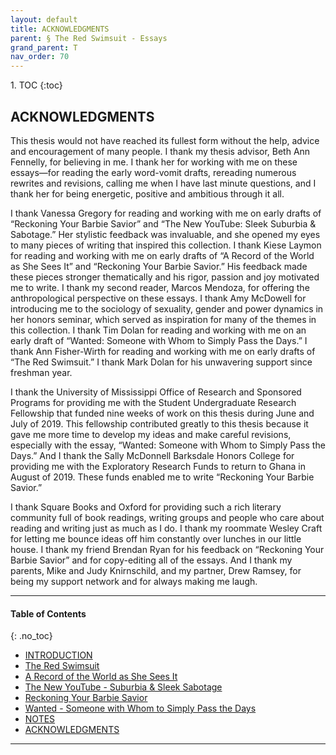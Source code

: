 ```yaml
---
layout: default
title: ACKNOWLEDGMENTS
parent: § The Red Swimsuit - Essays
grand_parent: T 
nav_order: 70 
---
```

<style>
.dont-break-out {
  /* These are technically the same, but use both */
  overflow-wrap: break-word;
  word-wrap: break-word;

  -ms-word-break: break-all;
  /* This is the dangerous one in WebKit, as it breaks things wherever */
  word-break: break-all;
  /* Instead use this non-standard one: */
  word-break: break-word;
}
</style>

<div class="dont-break-out" markdown="1">
1. TOC
{:toc}

## ACKNOWLEDGMENTS

This thesis would not have reached its fullest form without the help, advice and encouragement of many people. I thank my thesis advisor, Beth Ann Fennelly, for believing in me. I thank her for working with me on these essays—for reading the early word-vomit drafts, rereading numerous rewrites and revisions, calling me when I have last minute questions, and I thank her for being energetic, positive and ambitious through it all.

I thank Vanessa Gregory for reading and working with me on early drafts of “Reckoning Your Barbie Savior” and “The New YouTube: Sleek Suburbia & Sabotage.” Her stylistic feedback was invaluable, and she opened my eyes to many pieces of writing that inspired this collection. I thank Kiese Laymon for reading and working with me on early drafts of “A Record of the World as She Sees It” and “Reckoning Your Barbie Savior.” His feedback made these pieces stronger thematically and his rigor, passion and joy motivated me to write. I thank my second reader, Marcos Mendoza, for offering the anthropological perspective on these essays. I thank Amy McDowell for introducing me to the sociology of sexuality, gender and power dynamics in her honors seminar, which served as inspiration for many of the themes in this collection. I thank Tim Dolan for reading and working with me on an early draft of “Wanted: Someone with Whom to Simply Pass the Days.” I thank Ann Fisher-Wirth for reading and working with me on early drafts of “The Red Swimsuit.” I thank Mark Dolan for his unwavering support since freshman year.

I thank the University of Mississippi Office of Research and Sponsored Programs for providing me with the Student Undergraduate Research Fellowship that funded nine weeks of work on this thesis during June and July of 2019. This fellowship contributed greatly to this thesis because it gave me more time to develop my ideas and make careful revisions, especially with the essay, “Wanted: Someone with Whom to Simply Pass the Days.” And I thank the Sally McDonnell Barksdale Honors College for providing me with the Exploratory Research Funds to return to Ghana in August of 2019. These funds enabled me to write “Reckoning Your Barbie Savior.”

I thank Square Books and Oxford for providing such a rich literary community full of book readings, writing groups and people who care about reading and writing just as much as I do. I thank my roommate Wesley Craft for letting me bounce ideas off him constantly over lunches in our little house. I thank my friend Brendan Ryan for his feedback on “Reckoning Your Barbie Savior” and for copy-editing all of the essays. And I thank my parents, Mike and Judy Knirnschild, and my partner, Drew Ramsey, for being my support network and for always making me laugh.

***

#### Table of Contents
{: .no_toc}

<ul><li> <a href="/docs/T/the-red-swimsuit-essays-1/">INTRODUCTION</a></li><li> <a href="/docs/T/the-red-swimsuit-essays-2/">The Red Swimsuit</a></li><li> <a href="/docs/T/the-red-swimsuit-essays-4/">A Record of the World as She Sees It</a></li><li> <a href="/docs/T/the-red-swimsuit-essays-3/">The New YouTube - Suburbia &amp; Sleek Sabotage</a></li><li> <a href="/docs/T/the-red-swimsuit-essays-5/">Reckoning Your Barbie Savior</a></li><li> <a href="/docs/T/the-red-swimsuit-essays-6/">Wanted - Someone with Whom to Simply Pass the Days</a></li><li> <a href="/docs/T/the-red-swimsuit-essays-7/">NOTES</a></li><li> <a href="/docs/T/the-red-swimsuit-essays-8/">ACKNOWLEDGMENTS</a></li></ul>

***

</div>
